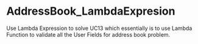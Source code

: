 # AddressBook_LambdaExpresion
Use Lambda Expression to solve UC13 which essentially is to use Lambda Function to validate all the User Fields for address book problem.
